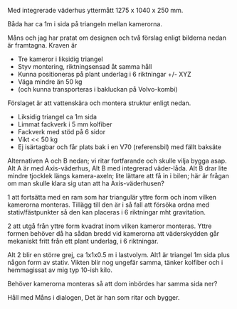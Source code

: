 Med integrerade väderhus yttermått 1275 x 1040 x 250 mm.

Båda har ca 1m i sida på triangeln mellan kamerorna.

Måns och jag har pratat om  designen och två förslag enligt bilderna nedan är framtagna.
Kraven är

- Tre kameror i liksidig triangel
- Styv montering, riktningsensad åt samma håll
- Kunna positioneras på plant underlag i 6 riktningar +/- XYZ
- Väga mindre än 50 kg
- (och kunna transporteras i bakluckan på Volvo-kombi)

Förslaget är att vattenskära och montera struktur enligt nedan.
- Liksidig triangel ca 1m sida
- Limmat fackverk i 5 mm kolfiber
- Fackverk med stöd på 6 sidor
- Vikt << 50 kg
- Ej isärtagbar och får plats bak i en V70 (referensbil) med fällt baksäte

Alternativen A och B nedan; vi ritar fortfarande och skulle vilja bygga asap.
Alt A är med Axis-väderhus, Alt B med integrerad väder-låda.
Alt B drar lite mindre tjocklek längs kamera-axeln; lite lättare att få in i
bilen; här är frågan om man skulle klara sig utan att ha Axis-väderhusen?


1 att fortsätta med en ram som har triangulär yttre form och inom vilken
kamerorna monteras. Tillägg till den är i så fall att försöka ordna med
stativ/fästpunkter så den kan placeras i 6 riktningar mht gravitation.

2 att utgå från yttre form kvadrat inom vilken kameror monteras. Yttre formen
behöver då ha sådan bredd vid kamerorna att väderskydden går mekaniskt fritt
från ett plant underlag, i 6 riktningar.

Alt 2 blir en större grej, ca 1x1x0.5 m i lastvolym. Alt1 är triangel 1m sida
plus någon form av stativ. Vikten blir nog ungefär samma, tänker kolfiber och
i hemmagissat av mig typ 10-ish kilo.

Behöver kamerorna monteras så att dom inbördes har samma sida ner?

Håll med Måns i dialogen, Det är han som ritar och bygger.
